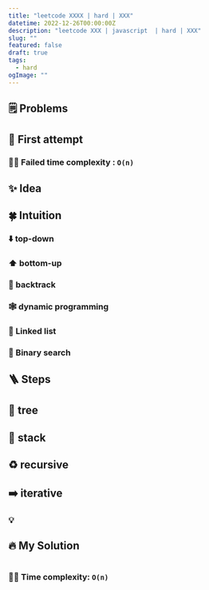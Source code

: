 ```yaml
---
title: "leetcode XXXX | hard | XXX"
datetime: 2022-12-26T00:00:00Z
description: "leetcode XXX | javascript  | hard | XXX"
slug: ""
featured: false
draft: true
tags:
  - hard
ogImage: ""
---
```


## 🗒️ Problems

## 🤔 First attempt

### 🙅‍♂️ Failed time complexity : `O(n)`

## ✨ Idea

## 🍀 Intuition

### ⬇️ top-down

### ⬆️ bottom-up

### 🔀 backtrack

### 🕸️ dynamic programming

### 🔗 Linked list

### 📏 Binary search

## 🪜 Steps

## 🌲 tree

## 🥞 stack

## ♻️ recursive

## ➡️ iterative

### 💡

## 🔥 My Solution

```javascript

```

### 🙆‍♂️ Time complexity: `O(n)`
